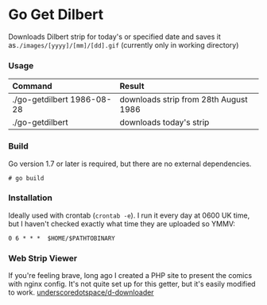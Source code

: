 # Go Get Dilbert
Downloads Dilbert strip for today's or specified date and saves it as`./images/[yyyy]/[mm]/[dd].gif` (currently only in working directory)

### Usage
| Command | Result |
|:----------|:-------|
| ./go-getdilbert 1986-08-28 | downloads strip from 28th August 1986 |
| ./go-getdilbert | downloads today's strip |

### Build
Go version 1.7 or later is required, but there are no external dependencies. 
````
# go build 
````

### Installation
Ideally used with crontab (`crontab -e`). I run it every day at 0600 UK time, but I haven't checked exactly what time they are uploaded so YMMV:
````
0 6 * * *  $HOME/$PATHTOBINARY
````

### Web Strip Viewer
If you're feeling brave, long ago I created a PHP site to present the comics with nginx config. It's not quite set up for this getter, but it's easily modified to work. [underscoredotspace/d-downloader](https://github.com/underscoredotspace/d-downloader)